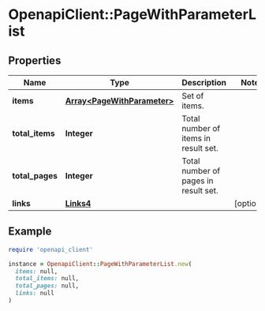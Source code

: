 # OpenapiClient::PageWithParameterList

## Properties

| Name | Type | Description | Notes |
| ---- | ---- | ----------- | ----- |
| **items** | [**Array&lt;PageWithParameter&gt;**](PageWithParameter.md) | Set of items. |  |
| **total_items** | **Integer** | Total number of items in result set. |  |
| **total_pages** | **Integer** | Total number of pages in result set. |  |
| **links** | [**Links4**](Links4.md) |  | [optional] |

## Example

```ruby
require 'openapi_client'

instance = OpenapiClient::PageWithParameterList.new(
  items: null,
  total_items: null,
  total_pages: null,
  links: null
)
```

